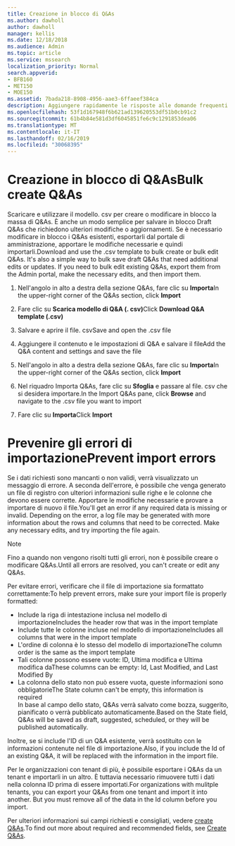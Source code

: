 ```yaml
---
title: Creazione in blocco di Q&As
ms.author: dawholl
author: dawholl
manager: kellis
ms.date: 12/18/2018
ms.audience: Admin
ms.topic: article
ms.service: mssearch
localization_priority: Normal
search.appverid:
- BFB160
- MET150
- MOE150
ms.assetid: 7bada218-8908-4956-aae3-6ffaeef384ca
description: Aggiungere rapidamente le risposte alle domande frequenti con gli strumenti di importazione nel portale di amministrazione di Microsoft Search
ms.openlocfilehash: 53f1d167948f6b621ad139620553df51b0cb91c2
ms.sourcegitcommit: 61b4b84e581d3df6045851fe6c9c1291853dea06
ms.translationtype: MT
ms.contentlocale: it-IT
ms.lasthandoff: 02/16/2019
ms.locfileid: "30068395"
---
```

# <a name="bulk-create-qas"></a><span data-ttu-id="c761d-103">Creazione in blocco di Q&As</span><span class="sxs-lookup"><span data-stu-id="c761d-103">Bulk create Q&As</span></span>

<span data-ttu-id="c761d-p101">Scaricare e utilizzare il modello. csv per creare o modificare in blocco la massa di Q&As. È anche un modo semplice per salvare in blocco Draft Q&As che richiedono ulteriori modifiche o aggiornamenti. Se è necessario modificare in blocco i Q&As esistenti, esportarli dal portale di amministrazione, apportare le modifiche necessarie e quindi importarli.</span><span class="sxs-lookup"><span data-stu-id="c761d-p101">Download and use the .csv template to bulk create or bulk edit Q&As. It's also a simple way to bulk save draft Q&As that need additional edits or updates. If you need to bulk edit existing Q&As, export them from the Admin portal, make the necessary edits, and then import them.</span></span>
  
1. <span data-ttu-id="c761d-107">Nell'angolo in alto a destra della sezione Q&As, fare clic su **Importa**</span><span class="sxs-lookup"><span data-stu-id="c761d-107">In the upper-right corner of the Q&As section, click **Import**</span></span>
    
2. <span data-ttu-id="c761d-108">Fare clic su **Scarica modello di Q&A (. csv)**</span><span class="sxs-lookup"><span data-stu-id="c761d-108">Click **Download Q&A template (.csv)**</span></span>
    
3. <span data-ttu-id="c761d-109">Salvare e aprire il file. csv</span><span class="sxs-lookup"><span data-stu-id="c761d-109">Save and open the .csv file</span></span>
    
4. <span data-ttu-id="c761d-110">Aggiungere il contenuto e le impostazioni di Q&A e salvare il file</span><span class="sxs-lookup"><span data-stu-id="c761d-110">Add the Q&A content and settings and save the file</span></span>
    
5. <span data-ttu-id="c761d-111">Nell'angolo in alto a destra della sezione Q&As, fare clic su **Importa**</span><span class="sxs-lookup"><span data-stu-id="c761d-111">In the upper-right corner of the Q&As section, click **Import**</span></span>
    
6. <span data-ttu-id="c761d-112">Nel riquadro Importa Q&As, fare clic su **Sfoglia** e passare al file. csv che si desidera importare.</span><span class="sxs-lookup"><span data-stu-id="c761d-112">In the Import Q&As pane, click **Browse** and navigate to the .csv file you want to import</span></span> 
    
7. <span data-ttu-id="c761d-113">Fare clic su **Importa**</span><span class="sxs-lookup"><span data-stu-id="c761d-113">Click **Import**</span></span>

# <a name="prevent-import-errors"></a><span data-ttu-id="c761d-114">Prevenire gli errori di importazione</span><span class="sxs-lookup"><span data-stu-id="c761d-114">Prevent import errors</span></span>      
<span data-ttu-id="c761d-p102">Se i dati richiesti sono mancanti o non validi, verrà visualizzato un messaggio di errore. A seconda dell'errore, è possibile che venga generato un file di registro con ulteriori informazioni sulle righe e le colonne che devono essere corrette. Apportare le modifiche necessarie e provare a importare di nuovo il file.</span><span class="sxs-lookup"><span data-stu-id="c761d-p102">You'll get an error if any required data is missing or invalid. Depending on the error, a log file may be generated with more information about the rows and columns that need to be corrected. Make any necessary edits, and try importing the file again.</span></span>

> [!NOTE]
> <span data-ttu-id="c761d-118">Fino a quando non vengono risolti tutti gli errori, non è possibile creare o modificare Q&As.</span><span class="sxs-lookup"><span data-stu-id="c761d-118">Until all errors are resolved, you can't create or edit any Q&As.</span></span> 

<span data-ttu-id="c761d-119">Per evitare errori, verificare che il file di importazione sia formattato correttamente:</span><span class="sxs-lookup"><span data-stu-id="c761d-119">To help prevent errors, make sure your import file is properly formatted:</span></span>
- <span data-ttu-id="c761d-120">Include la riga di intestazione inclusa nel modello di importazione</span><span class="sxs-lookup"><span data-stu-id="c761d-120">Includes the header row that was in the import template</span></span>
- <span data-ttu-id="c761d-121">Include tutte le colonne incluse nel modello di importazione</span><span class="sxs-lookup"><span data-stu-id="c761d-121">Includes all columns that were in the import template</span></span>
- <span data-ttu-id="c761d-122">L'ordine di colonna è lo stesso del modello di importazione</span><span class="sxs-lookup"><span data-stu-id="c761d-122">The column order is the same as the import template</span></span>
- <span data-ttu-id="c761d-123">Tali colonne possono essere vuote: ID, Ultima modifica e Ultima modifica da</span><span class="sxs-lookup"><span data-stu-id="c761d-123">These columns can be empty: Id, Last Modified, and Last Modified By</span></span>
- <span data-ttu-id="c761d-124">La colonna dello stato non può essere vuota, queste informazioni sono obbligatorie</span><span class="sxs-lookup"><span data-stu-id="c761d-124">The State column can't be empty, this information is required</span></span>  
<span data-ttu-id="c761d-125">In base al campo dello stato, Q&As verrà salvato come bozza, suggerito, pianificato o verrà pubblicato automaticamente.</span><span class="sxs-lookup"><span data-stu-id="c761d-125">Based on the State field, Q&As will be saved as draft, suggested, scheduled, or they will be published automatically.</span></span>

<span data-ttu-id="c761d-126">Inoltre, se si include l'ID di un Q&A esistente, verrà sostituito con le informazioni contenute nel file di importazione.</span><span class="sxs-lookup"><span data-stu-id="c761d-126">Also, if you include the Id of an existing Q&A, it will be replaced with the information in the import file.</span></span>

<span data-ttu-id="c761d-p103">Per le organizzazioni con tenant di più, è possibile esportare i Q&As da un tenant e importarli in un altro. È tuttavia necessario rimuovere tutti i dati nella colonna ID prima di essere importati.</span><span class="sxs-lookup"><span data-stu-id="c761d-p103">For organizations with mulitple tenants, you can export your Q&As from one tenant and import it into another. But you must remove all of the data in the Id column before you import.</span></span>

<span data-ttu-id="c761d-129">Per ulteriori informazioni sui campi richiesti e consigliati, vedere [create Q&As](create-qas.md).</span><span class="sxs-lookup"><span data-stu-id="c761d-129">To find out more about required and recommended fields, see [Create Q&As](create-qas.md).</span></span>

  

